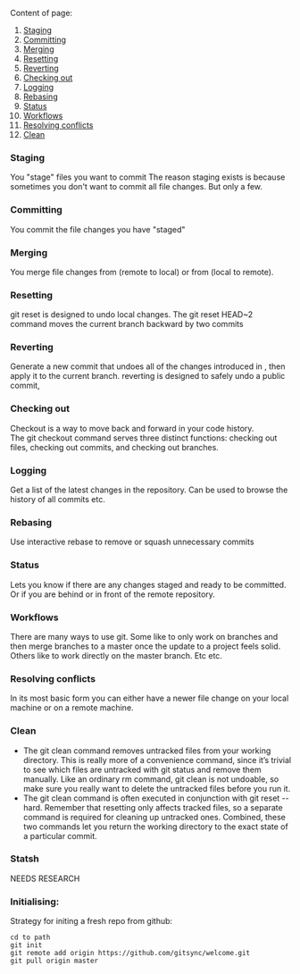 Content of page:
1.  [Staging](#Staging)
2.  [Committing](#Committing)
3.  [Merging](#Merging)
4.  [Resetting](#Resetting)
5.  [Reverting](#Reverting)
5.  [Checking out](#Checking-out)
6.  [Logging](#Logging)
7.  [Rebasing](#Rebasing)
8.  [Status](#Status)
9.  [Workflows](#Workflows)
10. [Resolving conflicts](#Resolving-conflicts)
11. [Clean](#Clean)

### Staging
You "stage" files you want to commit The reason staging exists is because sometimes you don't want to commit all file changes. But only a few.

### Committing
You commit the file changes you have "staged"

### Merging
You merge file changes from (remote to local) or from (local to remote).

### Resetting   
git reset is designed to undo local changes.
The git reset HEAD~2 command moves the current branch backward by two commits  

### Reverting  
Generate a new commit that undoes all of the changes introduced in <commit>, then apply it to the current branch. reverting is designed to safely undo a public commit,

### Checking out  
Checkout is a way to move back and forward in your code history.  
The git checkout command serves three distinct functions: checking out files, checking out commits, and checking out branches.

### Logging
Get a list of the latest changes in the repository. Can be used to browse the history of all commits etc.

### Rebasing
Use interactive rebase to remove or squash unnecessary commits

### Status
Lets you know if there are any changes staged and ready to be committed. Or if you are behind or in front of the remote repository.

### Workflows
There are many ways to use git. Some like to only work on branches and then merge branches to a master once the update to a project feels solid. Others like to work directly on the master branch. Etc etc.

### Resolving conflicts
In its most basic form you can either have a newer file change on your local machine or on a remote machine.

### Clean
- The git clean command removes untracked files from your working directory. This is really more of a convenience command, since it’s trivial to see which files are untracked with git status and remove them manually. Like an ordinary rm command, git clean is not undoable, so make sure you really want to delete the untracked files before you run it.
- The git clean command is often executed in conjunction with git reset --hard. Remember that resetting only affects tracked files, so a separate command is required for cleaning up untracked ones. Combined, these two commands let you return the working directory to the exact state of a particular commit.

### Statsh
NEEDS RESEARCH


### Initialising:

Strategy for initing a fresh repo from github:
```
cd to path
git init
git remote add origin https://github.com/gitsync/welcome.git
git pull origin master
```
